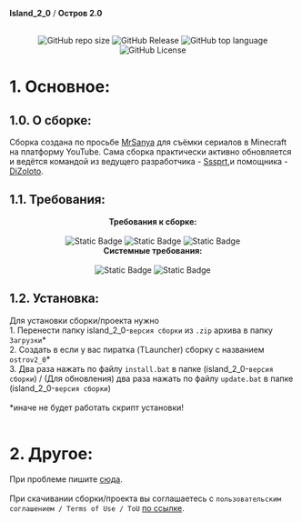 **Island_2_0** / **Остров 2.0**<br><br>
<p align="center">
  <img alt="GitHub repo size" src="https://img.shields.io/github/repo-size/Sssprt/Island_2_0?style=for-the-badge">
  <img alt="GitHub Release" src="https://img.shields.io/github/v/release/Sssprt/Island_2_0?style=for-the-badge">
  <img alt="GitHub top language" src="https://img.shields.io/github/languages/top/Sssprt/Island_2_0?style=for-the-badge">
  <img alt="GitHub License" src="https://img.shields.io/github/license/Sssprt/Island_2_0?style=for-the-badge">
</p>

<h1>1. Основное:</h1>
<h2>1.0. О сборке:</h2>
<p>
  Сборка создана по просьбе <a href="https://www.youtube.com/@MrSanya.">MrSanya</a> для съёмки сериалов в Minecraft на платформу YouTube. Сама сборка практически активно обновляется и ведётся командой из ведущего разработчика - <a href="https://github.com/Sssprt">Sssprt</a>,и помощника - <a href="https://github.com/DiZoloto">DiZoloto</a>.
</p>
<h2>1.1. Требования:</h2>
<p align="center">
  <b>Требования к сборке:</b><br><br>
  <img alt="Static Badge" src="https://img.shields.io/badge/версия-1.18.2-blue?style=for-the-badge">
  <img alt="Static Badge" src="https://img.shields.io/badge/forge-40.2.21-blue?style=for-the-badge">
  <img alt="Static Badge" src="https://img.shields.io/badge/название-ostrov2__0-blue?style=for-the-badge"><br>
  <b>Системные требования:</b><br><br>
  <img alt="Static Badge" src="https://img.shields.io/badge/Windows-10/7-blue?style=for-the-badge">
  <img alt="Static Badge" src="https://img.shields.io/badge/Linux-Fedora/Ubuntu/другие-blue?style=for-the-badge"><br>
</p>
<h2>1.2. Установка:</h2>
<p>
  Для установки сборки/проекта нужно<br>
  1. Перенести папку island_2_0-<code>версия сборки</code> из <code>.zip</code> архива в папку <code>Загрузки</code>*<br>
  2. Создать в если у вас пиратка (TLauncher) сборку с названием <code>ostrov2_0</code>*<br>
  3. Два раза нажать по файлу <code>install.bat</code> в папке (island_2_0-<code>версия сборки</code>) / (Для обновления) два раза нажать по файлу <code>update.bat</code> в папке (island_2_0-<code>версия сборки</code>)
  <br><br>*иначе не будет работать скрипт установки!<br><br>
</p>

<h1>2. Другое:</h1>
При проблеме пишите <a href="https://github.com/Sssprt/Island_2_0/issues/new/choose">сюда</a>.<br><br> 
При скачивании сборки/проекта вы соглашаетесь с <code>пользовательским соглашением / Terms of Use / ToU</code> <a href="https://github.com/Sssprt/Island_2_0/blob/main/configuration/ToU.md">по ссылке</a>.

